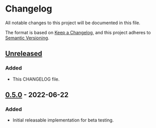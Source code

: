 # Changelog

All notable changes to this project will be documented in this file.

The format is based on [Keep a Changelog](https://keepachangelog.com/en/1.0.0/),
and this project adheres to [Semantic Versioning](https://semver.org/spec/v2.0.0.html).

## [Unreleased]

### Added

- This CHANGELOG file.

## [0.5.0] - 2022-06-22

### Added

- Initial releasable implementation for beta testing.

[Unreleased]: https://github.com/iandinwoodie/pdfpop/compare/v0.5.0...HEAD
[0.5.0]: https://github.com/iandinwoodie/pdfpop/releases/tag/v0.5.0
